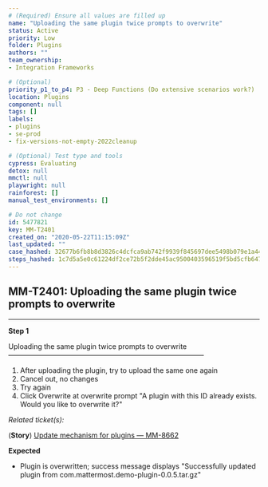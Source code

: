 ```yaml
---
# (Required) Ensure all values are filled up
name: "Uploading the same plugin twice prompts to overwrite"
status: Active
priority: Low
folder: Plugins
authors: ""
team_ownership: 
- Integration Frameworks

# (Optional)
priority_p1_to_p4: P3 - Deep Functions (Do extensive scenarios work?)
location: Plugins
component: null
tags: []
labels: 
- plugins
- se-prod
- fix-versions-not-empty-2022cleanup

# (Optional) Test type and tools
cypress: Evaluating
detox: null
mmctl: null
playwright: null
rainforest: []
manual_test_environments: []

# Do not change
id: 5477821
key: MM-T2401
created_on: "2020-05-22T11:15:09Z"
last_updated: ""
case_hashed: 32677b6fb8b8d3826c4dcfca9ab742f9939f845697dee5498b079e1a44985b319d8ec6bbf28e07959e0537939cb6dece
steps_hashed: 1c7d5a5e0c61224df2ce72b5f2dde45ac9500403596519f5bd5cfb64753e21d6e9f3b5c245799bd1f660738c839c5d98
---
```


<!-- (Auto-generated) Based on frontmatter's "key" and "name" -->

## MM-T2401: Uploading the same plugin twice prompts to overwrite

---

**Step 1**

Uploading the same plugin twice prompts to overwrite\
————————————————————————————

1. After uploading the plugin, try to upload the same one again
2. Cancel out, no changes
3. Try again
4. Click Overwrite at overwrite prompt "A plugin with this ID already exists. Would you like to overwrite it?"

_Related ticket(s):_

(**Story**) [Update mechanism for plugins — MM-8662](https://mattermost.atlassian.net/browse/MM-8662)

**Expected**

- Plugin is overwritten; success message displays "Successfully updated plugin from com.mattermost.demo-plugin-0.0.5.tar.gz"
